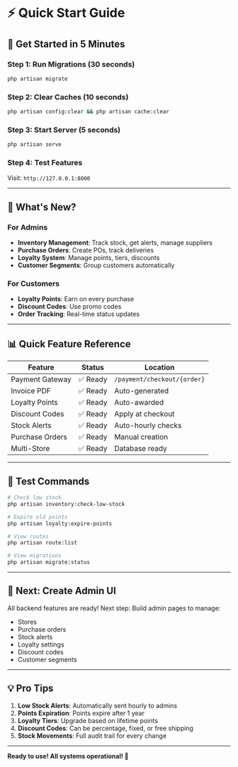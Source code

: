 # ⚡ Quick Start Guide

## 🚀 Get Started in 5 Minutes

### Step 1: Run Migrations (30 seconds)
```bash
php artisan migrate
```

### Step 2: Clear Caches (10 seconds)
```bash
php artisan config:clear && php artisan cache:clear
```

### Step 3: Start Server (5 seconds)
```bash
php artisan serve
```

### Step 4: Test Features
Visit: `http://127.0.0.1:8000`

---

## 🎯 What's New?

### For Admins
- **Inventory Management**: Track stock, get alerts, manage suppliers
- **Purchase Orders**: Create POs, track deliveries
- **Loyalty System**: Manage points, tiers, discounts
- **Customer Segments**: Group customers automatically

### For Customers
- **Loyalty Points**: Earn on every purchase
- **Discount Codes**: Use promo codes
- **Order Tracking**: Real-time status updates

---

## 📊 Quick Feature Reference

| Feature | Status | Location |
|---------|--------|----------|
| Payment Gateway | ✅ Ready | `/payment/checkout/{order}` |
| Invoice PDF | ✅ Ready | Auto-generated |
| Loyalty Points | ✅ Ready | Auto-awarded |
| Discount Codes | ✅ Ready | Apply at checkout |
| Stock Alerts | ✅ Ready | Auto-hourly checks |
| Purchase Orders | ✅ Ready | Manual creation |
| Multi-Store | ✅ Ready | Database ready |

---

## 🔧 Test Commands

```bash
# Check low stock
php artisan inventory:check-low-stock

# Expire old points
php artisan loyalty:expire-points

# View routes
php artisan route:list

# View migrations
php artisan migrate:status
```

---

## 📝 Next: Create Admin UI

All backend features are ready!
Next step: Build admin pages to manage:
- Stores
- Purchase orders
- Stock alerts
- Loyalty settings
- Discount codes
- Customer segments

---

## 💡 Pro Tips

1. **Low Stock Alerts**: Automatically sent hourly to admins
2. **Points Expiration**: Points expire after 1 year
3. **Loyalty Tiers**: Upgrade based on lifetime points
4. **Discount Codes**: Can be percentage, fixed, or free shipping
5. **Stock Movements**: Full audit trail for every change

---

**Ready to use! All systems operational! 🎉**
